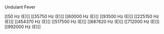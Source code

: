 Undulant Fever

[[50 Hz (E)]]
[[35750 Hz (E)]]
[[60000 Hz (E)]]
[[93500 Hz (E)]]
[[225150 Hz (E)]]
[[454370 Hz (E)]]
[[517500 Hz (E)]]
[[687620 Hz (E)]]
[[712000 Hz (E)]]
[[992000 Hz (E)]]